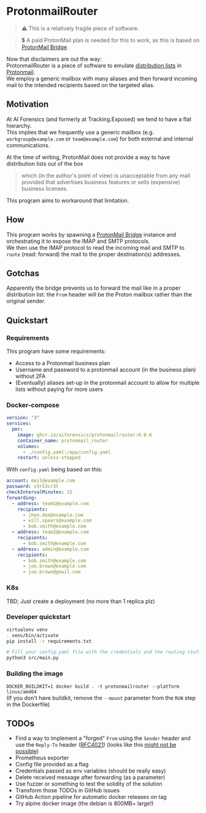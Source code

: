 # ProtonmailRouter

> ⚠️ This is a relatively fragile piece of software.  

> 💲 A paid ProtonMail plan is needed for this to work, as this is based on 
[ProtonMail Bridge](https://github.com/ProtonMail/proton-bridge).

Now that disclaimers are out the way:  
ProtonmailRouter is a piece of software to emulate 
[distribution lists](https://en.wikipedia.org/wiki/Distribution_list) in [Protonmail](https://proton.me/).  
We employ a generic mailbox with many aliases and then forward incoming mail to the intended recipients
based on the targeted alias.  

## Motivation
At AI Forensics (and formerly at Tracking.Exposed) we tend to have a flat hierarchy.  
This implies that we frequently use a generic mailbox (e.g. `workgroup@example.com` 
or `team@example.com`) for both external and internal communications.  

At the time of writing, ProtonMail does not provide a way to have distribution lists out of the box  
> which (in the author's point of view) is unacceptable from any mail provided that advertises 
> business features or sells (expensive) business licenses.  

This program aims to workaround that limitation.

## How 
This program works by spawning a [ProtonMail Bridge](https://github.com/ProtonMail/proton-bridge) instance 
and orchestrating it to expose the IMAP and SMTP protocols.  
We then use the IMAP protocol to read the incoming mail and SMTP to `route` (read: forward) the mail 
to the proper destination(s) addresses.  
## Gotchas
Apparently the bridge prevents us to forward the mail like in a proper distribution list: 
the `From` header will be the Proton mailbox rather than the original sender.

## Quickstart
### Requirements
This program have some requirements:
- Access to a Protonmail business plan 
- Username and password to a protonmail account (in the business plan) without 2FA
- (Eventually) aliases set-up in the protonmail account to allow for multiple lists without paying for more users

### Docker-compose
```yaml
version: "3"
services:
  pmr:
    image: ghcr.io/aiforensics/protonmailrouter:0.0.6
    container_name: protonmail_router
    volumes:
      - ./config.yaml:/app/config.yaml
    restart: unless-stopped
```
With `config.yaml` being based on this:

```yaml
account: mail@example.com
password: v3rS3cr3t
checkIntervalMinutes: 15
forwarding:
  - address: team1@example.com
    recipients:
      - jhon.doe@example.com
      - will.spears@example.com
      - bob.smith@example.com
  - address: team2@example.com
    recipients:
      - bob.smith@example.com
  - address: admin@example.com
    recipients:
      - bob.smith@example.com
      - joe.brown@example.com
      - joe.brown@gmail.com
```


### K8s
TBD; Just create a deployment (no more than 1 replica plz)

### Developer quickstart
```bash
virtualenv venv
. venv/bin/activate
pip install -r requirements.txt

# Fill your config.yaml file with the credentials and the routing stuff you want
python3 src/main.py
```

### Building the image
`DOCKER_BUILDKIT=1 docker build . -t protonmailrouter --platform linux/amd64`  
(If you don't have buildkit, remove the `--mount` parameter from the `RUN` step in the Dockerfile)
## TODOs
- Find a way to implement a "forged" `From` using the `Sender` header and use the `Reply-To` header ([RFC4021](https://www.rfc-editor.org/rfc/rfc4021#page-7)) (looks like this [might not be possible](https://github.com/ProtonMail/proton-bridge/blob/master/pkg/message/parser.go#L445-L538))
- Prometheus exporter
- Config file provided as a flag
- Credentials passed as env variables (should be really easy)
- Delete received message after forwarding (as a parameter)
- Use fuzzer or something to test the solidity of the solution
- Transform those TODOs in GitHub issues
- GitHub Action pipeline for automatic docker releases on tag
- Try alpine docker image (the debian is 800MB+ large!)

